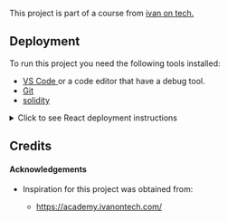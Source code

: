 This project is part of a course from <a href="https://academy.ivanontech.com/course-curriculum-ethereum-prog-101" target="_blank"> ivan on tech.</a>


## Deployment


To run this project you need the following tools installed:

  - <a href="https://code.visualstudio.com/" target="_blank"> VS Code </a> or a code editor that have a debug tool.
  - <a href="https://git-scm.com/" target="_blank"> Git </a>
  - <a href="https://marketplace.visualstudio.com/items?itemName=JuanBlanco.solidity" target="_blank"> solidity </a>
  

<details>

<summary>Click to see React deployment instructions</summary>

under progress

</details>


## Credits  

   #### Acknowledgements
  - Inspiration for this project was obtained from:
    
    - https://academy.ivanontech.com/
   
    
